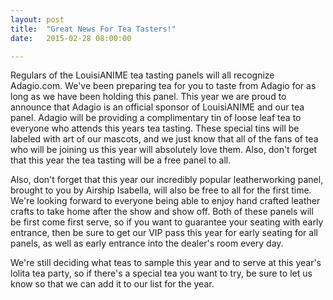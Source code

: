 ```yaml
---
layout: post
title:  "Great News For Tea Tasters!"
date:   2015-02-28 08:00:00

---
```


Regulars of the LouisiANIME tea tasting panels will all recognize Adagio.com. We've been preparing tea for you to taste from Adagio for as long as we have been holding this panel. This year we are proud to announce that Adagio is an official sponsor of LouisiANIME and our tea panel. Adagio will be providing a complimentary tin of loose leaf tea to everyone who attends this years tea tasting. These special tins will be labeled with art of our mascots, and we just know that all of the fans of tea who will be joining us this year will absolutely love them. Also, don't forget that this year the tea tasting will be a free panel to all.

Also, don't forget that this year our incredibly popular leatherworking panel, brought to you by Airship Isabella, will also be free to all for the first time. We're looking forward to everyone being able to enjoy hand crafted leather crafts to take home after the show and show off. Both of these panels will be first come first serve, so if you want to guarantee your seating with early entrance, then be sure to get our VIP pass this year for early seating for all panels, as well as early entrance into the dealer's room every day.

We're still deciding what teas to sample this year and to serve at this year's lolita tea party, so if there's a special tea you want to try, be sure to let us know so that we can add it to our list for the year.